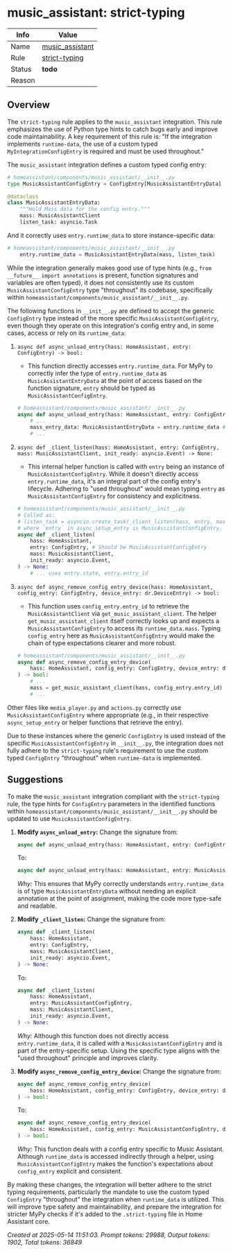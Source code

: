 # music_assistant: strict-typing

| Info   | Value                                                                    |
|--------|--------------------------------------------------------------------------|
| Name   | [music_assistant](https://www.home-assistant.io/integrations/music_assistant/) |
| Rule   | [strict-typing](https://developers.home-assistant.io/docs/core/integration-quality-scale/rules/strict-typing)                                                     |
| Status | **todo**                                                                 |
| Reason |                                                                          |

## Overview

The `strict-typing` rule applies to the `music_assistant` integration. This rule emphasizes the use of Python type hints to catch bugs early and improve code maintainability. A key requirement of this rule is: "If the integration implements `runtime-data`, the use of a custom typed `MyIntegrationConfigEntry` is required and must be used throughout."

The `music_assistant` integration defines a custom typed config entry:
```python
# homeassistant/components/music_assistant/__init__.py
type MusicAssistantConfigEntry = ConfigEntry[MusicAssistantEntryData]

@dataclass
class MusicAssistantEntryData:
    """Hold Mass data for the config entry."""
    mass: MusicAssistantClient
    listen_task: asyncio.Task
```
And it correctly uses `entry.runtime_data` to store instance-specific data:
```python
# homeassistant/components/music_assistant/__init__.py
    entry.runtime_data = MusicAssistantEntryData(mass, listen_task)
```

While the integration generally makes good use of type hints (e.g., `from __future__ import annotations` is present, function signatures and variables are often typed), it does not consistently use its custom `MusicAssistantConfigEntry` type "throughout" its codebase, specifically within `homeassistant/components/music_assistant/__init__.py`.

The following functions in `__init__.py` are defined to accept the generic `ConfigEntry` type instead of the more specific `MusicAssistantConfigEntry`, even though they operate on this integration's config entry and, in some cases, access or rely on its `runtime_data`:

1.  `async def async_unload_entry(hass: HomeAssistant, entry: ConfigEntry) -> bool:`
    *   This function directly accesses `entry.runtime_data`. For MyPy to correctly infer the type of `entry.runtime_data` as `MusicAssistantEntryData` at the point of access based on the function signature, `entry` should be typed as `MusicAssistantConfigEntry`.
    ```python
    # homeassistant/components/music_assistant/__init__.py
    async def async_unload_entry(hass: HomeAssistant, entry: ConfigEntry) -> bool:
        # ...
        mass_entry_data: MusicAssistantEntryData = entry.runtime_data # Accesses runtime_data
        # ...
    ```

2.  `async def _client_listen(hass: HomeAssistant, entry: ConfigEntry, mass: MusicAssistantClient, init_ready: asyncio.Event) -> None:`
    *   This internal helper function is called with `entry` being an instance of `MusicAssistantConfigEntry`. While it doesn't directly access `entry.runtime_data`, it's an integral part of the config entry's lifecycle. Adhering to "used throughout" would mean typing `entry` as `MusicAssistantConfigEntry` for consistency and explicitness.
    ```python
    # homeassistant/components/music_assistant/__init__.py
    # Called as:
    # listen_task = asyncio.create_task(_client_listen(hass, entry, mass, init_ready))
    # where `entry` in async_setup_entry is MusicAssistantConfigEntry.
    async def _client_listen(
        hass: HomeAssistant,
        entry: ConfigEntry, # Should be MusicAssistantConfigEntry
        mass: MusicAssistantClient,
        init_ready: asyncio.Event,
    ) -> None:
        # ... uses entry.state, entry.entry_id
    ```

3.  `async def async_remove_config_entry_device(hass: HomeAssistant, config_entry: ConfigEntry, device_entry: dr.DeviceEntry) -> bool:`
    *   This function uses `config_entry.entry_id` to retrieve the `MusicAssistantClient` via `get_music_assistant_client`. The helper `get_music_assistant_client` itself correctly looks up and expects a `MusicAssistantConfigEntry` to access its `runtime_data.mass`. Typing `config_entry` here as `MusicAssistantConfigEntry` would make the chain of type expectations clearer and more robust.
    ```python
    # homeassistant/components/music_assistant/__init__.py
    async def async_remove_config_entry_device(
        hass: HomeAssistant, config_entry: ConfigEntry, device_entry: dr.DeviceEntry # config_entry should be MusicAssistantConfigEntry
    ) -> bool:
        # ...
        mass = get_music_assistant_client(hass, config_entry.entry_id)
        # ...
    ```

Other files like `media_player.py` and `actions.py` correctly use `MusicAssistantConfigEntry` where appropriate (e.g., in their respective `async_setup_entry` or helper functions that retrieve the entry).

Due to these instances where the generic `ConfigEntry` is used instead of the specific `MusicAssistantConfigEntry` in `__init__.py`, the integration does not fully adhere to the `strict-typing` rule's requirement to use the custom typed `ConfigEntry` "throughout" when `runtime-data` is implemented.

## Suggestions

To make the `music_assistant` integration compliant with the `strict-typing` rule, the type hints for `ConfigEntry` parameters in the identified functions within `homeassistant/components/music_assistant/__init__.py` should be updated to use `MusicAssistantConfigEntry`.

1.  **Modify `async_unload_entry`:**
    Change the signature from:
    ```python
    async def async_unload_entry(hass: HomeAssistant, entry: ConfigEntry) -> bool:
    ```
    To:
    ```python
    async def async_unload_entry(hass: HomeAssistant, entry: MusicAssistantConfigEntry) -> bool:
    ```
    *Why:* This ensures that MyPy correctly understands `entry.runtime_data` is of type `MusicAssistantEntryData` without needing an explicit annotation at the point of assignment, making the code more type-safe and readable.

2.  **Modify `_client_listen`:**
    Change the signature from:
    ```python
    async def _client_listen(
        hass: HomeAssistant,
        entry: ConfigEntry,
        mass: MusicAssistantClient,
        init_ready: asyncio.Event,
    ) -> None:
    ```
    To:
    ```python
    async def _client_listen(
        hass: HomeAssistant,
        entry: MusicAssistantConfigEntry,
        mass: MusicAssistantClient,
        init_ready: asyncio.Event,
    ) -> None:
    ```
    *Why:* Although this function does not directly access `entry.runtime_data`, it is called with a `MusicAssistantConfigEntry` and is part of the entry-specific setup. Using the specific type aligns with the "used throughout" principle and improves clarity.

3.  **Modify `async_remove_config_entry_device`:**
    Change the signature from:
    ```python
    async def async_remove_config_entry_device(
        hass: HomeAssistant, config_entry: ConfigEntry, device_entry: dr.DeviceEntry
    ) -> bool:
    ```
    To:
    ```python
    async def async_remove_config_entry_device(
        hass: HomeAssistant, config_entry: MusicAssistantConfigEntry, device_entry: dr.DeviceEntry
    ) -> bool:
    ```
    *Why:* This function deals with a config entry specific to Music Assistant. Although `runtime_data` is accessed indirectly through a helper, using `MusicAssistantConfigEntry` makes the function's expectations about `config_entry` explicit and consistent.

By making these changes, the integration will better adhere to the strict typing requirements, particularly the mandate to use the custom typed `ConfigEntry` "throughout" the integration when `runtime_data` is utilized. This will improve type safety and maintainability, and prepare the integration for stricter MyPy checks if it's added to the `.strict-typing` file in Home Assistant core.

_Created at 2025-05-14 11:51:03. Prompt tokens: 29988, Output tokens: 1902, Total tokens: 36849_
